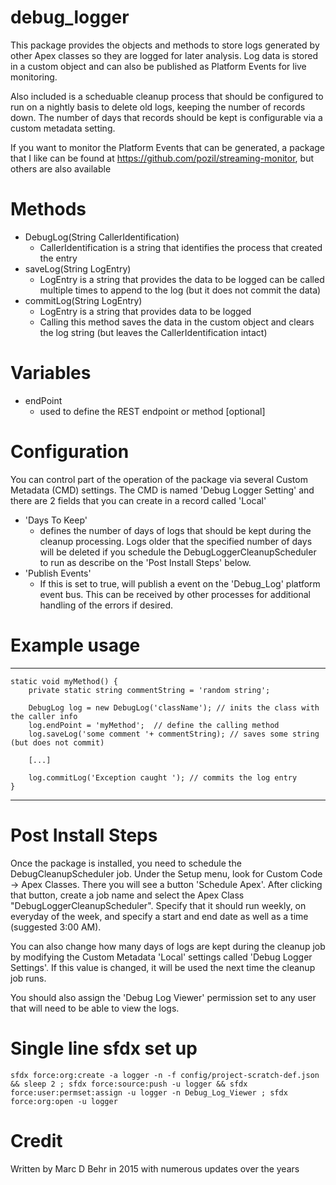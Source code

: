 # debug_logger

This package provides the objects and methods to store logs generated by other Apex 
classes so they are logged for later analysis. Log data is stored in a custom object and can also be published as Platform Events for live monitoring.

Also included is a scheduable cleanup process that should be configured to run
on a nightly basis to delete old logs, keeping the number of records down. The number of days that records should be kept is configurable
via a custom metadata setting.

If you want to monitor the Platform Events that can be generated, a package that I like can be found at https://github.com/pozil/streaming-monitor, but others are also available

# Methods

* DebugLog(String CallerIdentification)
    * CallerIdentification is a string that identifies the process that created the entry
* saveLog(String LogEntry)
    * LogEntry is a string that provides the data to be logged
       can be called multiple times to append to the log 
       (but it does not commit the data)
* commitLog(String LogEntry)
    * LogEntry is a string that provides data to be logged
    * Calling this method saves the data in the custom object and clears the log string
       (but leaves the CallerIdentification intact)       

# Variables

* endPoint 
    * used to define the REST endpoint or method [optional]

# Configuration

You can control part of the operation of the package via several Custom Metadata (CMD) settings. The CMD is named 'Debug Logger Setting' and there are 2 fields that you can create in a record called 'Local'

* 'Days To Keep' 
  * defines the number of days of logs that should be kept during the cleanup processing. Logs older that the specified number of days will be deleted if you schedule the DebugLoggerCleanupScheduler to run as describe on the 'Post Install Steps' below.
* 'Publish Events'
  * If this is set to true, will publish a  event on the 'Debug_Log' platform event bus. This can be received by other processes for additional handling of the errors if desired.

# Example usage

***
 
    static void myMethod() {
        private static string commentString = 'random string';

        DebugLog log = new DebugLog('className'); // inits the class with the caller info
        log.endPoint = 'myMethod';  // define the calling method
        log.saveLog('some comment '+ commentString); // saves some string (but does not commit)

        [...] 

        log.commitLog('Exception caught '); // commits the log entry
    }
    
***

# Post Install Steps

Once the package is installed, you need to schedule the DebugCleanupScheduler job. 
Under the Setup menu, look for Custom Code -> Apex Classes. There you will see
a button 'Schedule Apex'. After clicking that button, create a job name and 
select the Apex Class "DebugLoggerCleanupScheduler". Specify that it should run
weekly, on everyday of the week, and specify a start and end date as well as a
time (suggested 3:00 AM).

You can also change how many days of logs are kept during the cleanup job
by modifying the Custom Metadata 'Local' settings called 'Debug Logger Settings'.
If this value is changed, it will be used the next time the cleanup job runs.

You should also assign the 'Debug Log Viewer' permission set to any user that will need
to be able to view the logs.


# Single line sfdx set up

```sfdx force:org:create -a logger -n -f config/project-scratch-def.json && sleep 2 ; sfdx force:source:push -u logger && sfdx force:user:permset:assign -u logger -n Debug_Log_Viewer ; sfdx force:org:open -u logger ```


# Credit

Written by Marc D Behr in 2015 with numerous updates over the years